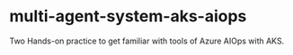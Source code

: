 # multi-agent-system-aks-aiops

Two Hands-on practice to get familiar with tools of Azure AIOps with AKS.
